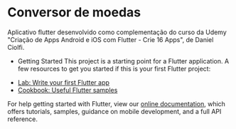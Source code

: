 # Conversor de moedas

Aplicativo flutter desenvolvido como complementação do curso da Udemy &quot;Criação de Apps Android e iOS com Flutter - Crie 16 Apps&quot;, de Daniel Ciolfi.

* Getting Started
This project is a starting point for a Flutter application.
A few resources to get you started if this is your first Flutter project:
- [Lab: Write your first Flutter app](https://flutter.dev/docs/get-started/codelab)
- [Cookbook: Useful Flutter samples](https://flutter.dev/docs/cookbook)

For help getting started with Flutter, view our
[online documentation](https://flutter.dev/docs), which offers tutorials,
samples, guidance on mobile development, and a full API reference.
